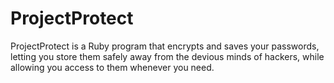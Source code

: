 # ProjectProtect

ProjectProtect is a Ruby program that encrypts and saves your passwords, letting you store them safely away from the devious minds of hackers, while allowing you access to them whenever you need.
